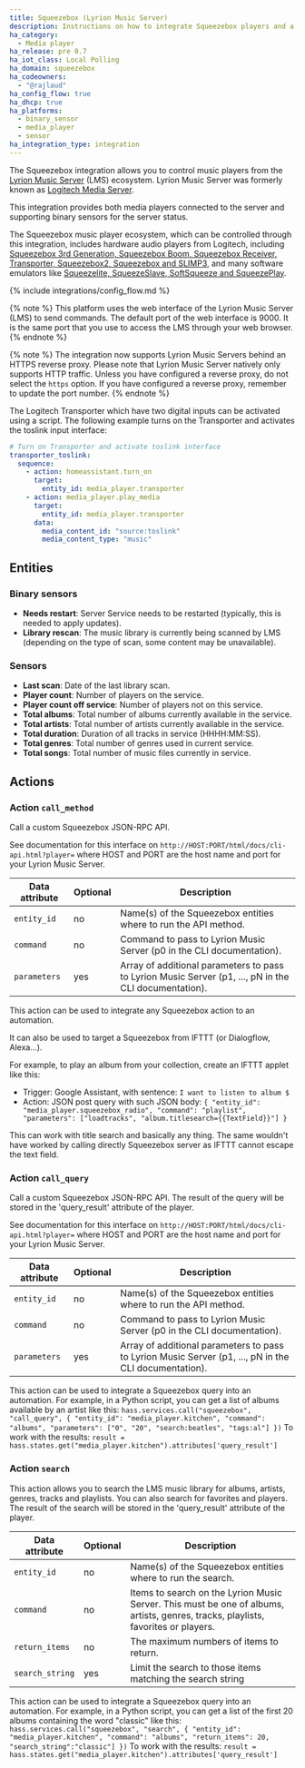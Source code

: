 ```yaml
---
title: Squeezebox (Lyrion Music Server)
description: Instructions on how to integrate Squeezebox players and a Lyrion Music Server (LMS)  into Home Assistant.
ha_category:
  - Media player
ha_release: pre 0.7
ha_iot_class: Local Polling
ha_domain: squeezebox
ha_codeowners:
  - "@rajlaud"
ha_config_flow: true
ha_dhcp: true
ha_platforms:
  - binary_sensor
  - media_player
  - sensor
ha_integration_type: integration
---
```


The Squeezebox integration allows you to control music players from the [Lyrion Music Server](https://lyrion.org/) (LMS) ecosystem. Lyrion Music Server was formerly known as [Logitech Media Server](https://en.wikipedia.org/wiki/Squeezebox_%28network_music_player%29).

This integration provides both media players connected to the server and supporting binary sensors for the server status.

The Squeezebox music player ecosystem, which can be controlled through this integration, includes hardware audio players from Logitech, including [Squeezebox 3rd Generation, Squeezebox Boom, Squeezebox Receiver, Transporter, Squeezebox2, Squeezebox and SLIMP3](https://lms-community.github.io/players-and-controllers/hardware-comparison/), and many software emulators like [Squeezelite, SqueezeSlave, SoftSqueeze and SqueezePlay](https://sourceforge.net/projects/lmsclients/files/).

{% include integrations/config_flow.md %}

{% note %}
This platform uses the web interface of the Lyrion Music Server (LMS) to send commands. The default port of the web interface is 9000. It is the same port that you use to access the LMS through your web browser.
{% endnote %}

{% note %}
The integration now supports Lyrion Music Servers behind an HTTPS reverse proxy. Please note that Lyrion Music Server natively only supports HTTP traffic. Unless you have configured a reverse proxy, do not select the `https` option. If you have configured a reverse proxy, remember to update the port number.
{% endnote %}

The Logitech Transporter which have two digital inputs can be activated using a script. The following example turns on the Transporter and activates the toslink input interface:

```yaml
# Turn on Transporter and activate toslink interface
transporter_toslink:
  sequence:
    - action: homeassistant.turn_on
      target:
        entity_id: media_player.transporter
    - action: media_player.play_media
      target:
        entity_id: media_player.transporter
      data:
        media_content_id: "source:toslink"
        media_content_type: "music"
```

## Entities

### Binary sensors

- **Needs restart**: Server Service needs to be restarted (typically, this is needed to apply updates).
- **Library rescan**: The music library is currently being scanned by LMS (depending on the type of scan, some content may be unavailable).

### Sensors

- **Last scan**: Date of the last library scan.
- **Player count**: Number of players on the service.
- **Player count off service**: Number of players not on this service.
- **Total albums**: Total number of albums currently available in the service.
- **Total artists**: Total number of artists currently available in the service.
- **Total duration**: Duration of all tracks in service (HHHH:MM:SS).
- **Total genres**: Total number of genres used in current service.
- **Total songs**: Total number of music files currently in service.

## Actions

### Action `call_method`

Call a custom Squeezebox JSON-RPC API.

See documentation for this interface on `http://HOST:PORT/html/docs/cli-api.html?player=` where HOST and PORT are the host name and port for your Lyrion Music Server.

| Data attribute | Optional | Description                                                                                           |
| -------------- | -------- | ----------------------------------------------------------------------------------------------------- |
| `entity_id`    | no       | Name(s) of the Squeezebox entities where to run the API method.                                       |
| `command`      | no       | Command to pass to Lyrion Music Server (p0 in the CLI documentation).                                 |
| `parameters`   | yes      | Array of additional parameters to pass to Lyrion Music Server (p1, ..., pN in the CLI documentation). |

This action can be used to integrate any Squeezebox action to an automation.

It can also be used to target a Squeezebox from IFTTT (or Dialogflow, Alexa...).

For example, to play an album from your collection, create an IFTTT applet like this:

- Trigger: Google Assistant, with sentence: `I want to listen to album $`
- Action: JSON post query with such JSON body:
  `{ "entity_id": "media_player.squeezebox_radio", "command": "playlist", "parameters": ["loadtracks", "album.titlesearch={{TextField}}"] }`

This can work with title search and basically any thing. The same wouldn't have worked by calling directly Squeezebox server as IFTTT cannot escape the text field.

### Action `call_query`

Call a custom Squeezebox JSON-RPC API. The result of the query will be stored in the 'query_result' attribute of the player.

See documentation for this interface on `http://HOST:PORT/html/docs/cli-api.html?player=` where HOST and PORT are the host name and port for your Lyrion Music Server.

| Data attribute | Optional | Description                                                                                           |
| -------------- | -------- | ----------------------------------------------------------------------------------------------------- |
| `entity_id`    | no       | Name(s) of the Squeezebox entities where to run the API method.                                       |
| `command`      | no       | Command to pass to Lyrion Music Server (p0 in the CLI documentation).                                 |
| `parameters`   | yes      | Array of additional parameters to pass to Lyrion Music Server (p1, ..., pN in the CLI documentation). |

This action can be used to integrate a Squeezebox query into an automation. For example, in a Python script, you can get a list of albums available by an artist like this:
`hass.services.call("squeezebox", "call_query", { "entity_id": "media_player.kitchen", "command": "albums", "parameters": ["0", "20", "search:beatles", "tags:al"] })`
To work with the results:
`result = hass.states.get("media_player.kitchen").attributes['query_result']`

### Action `search`

This action allows you to search the LMS music library for albums, artists, genres, tracks and playlists. You can also search for favorites and players. The result of the search will be stored in the 'query_result' attribute of the player.

| Data attribute  | Optional | Description                                                                                                                       |
| --------------- | -------- | --------------------------------------------------------------------------------------------------------------------------------- |
| `entity_id`     | no       | Name(s) of the Squeezebox entities where to run the search.                                                                       |
| `command`       | no       | Items to search on the Lyrion Music Server. This must be one of albums, artists, genres, tracks, playlists, favorites or players. |
| `return_items`  | no       | The maximum numbers of items to return.                                                                                           |
| `search_string` | yes      | Limit the search to those items matching the search string                                                                        |

This action can be used to integrate a Squeezebox query into an automation. For example, in a Python script, you can get a list of the first 20 albums containing the word "classic" like this:
`hass.services.call("squeezebox", "search", { "entity_id": "media_player.kitchen", "command": "albums", "return_items": 20, "search_string":"classic"] })`
To work with the results:
`result = hass.states.get("media_player.kitchen").attributes['query_result']`
